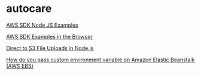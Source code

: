 # autocare

[AWS SDK Node JS Examples](http://docs.aws.amazon.com/AWSJavaScriptSDK/guide/node-examples.html)

[AWS SDK Examples in the Browser](http://docs.aws.amazon.com/AWSJavaScriptSDK/guide/browser-examples.html)

[Direct to S3 File Uploads in Node.js](https://devcenter.heroku.com/articles/s3-upload-node)

[How do you pass custom environment variable on Amazon Elastic Beanstalk (AWS EBS)](http://stackoverflow.com/a/17878600/273525)
